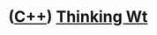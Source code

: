
 

 

 

 

 

([C++](Cpp.md)) [Thinking Wt](CppThinkingWt.md)
=================================================

 

 

 

 

 

 

 

